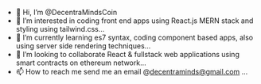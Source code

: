 - 👋 Hi, I’m @DecentraMindsCoin
- 👀 I’m interested in coding front end apps using React.js MERN stack and styling using tailwind.css...
- 🌱 I’m currently learning es7 syntax, coding component based apps, also using server side rendering techniques...
- 💞️ I’m looking to collaborate React & fullstack web applications using smart contracts on ethereum network...
- 📫 How to reach me send me an email @decentraminds@gmail.com ...

<!---
DecentraMindsCoin/DecentraMindsCoin is a ✨ special ✨ repository because its `README.md` (this file) appears on your GitHub profile.
You can click the Preview link to take a look at your changes.
--->
